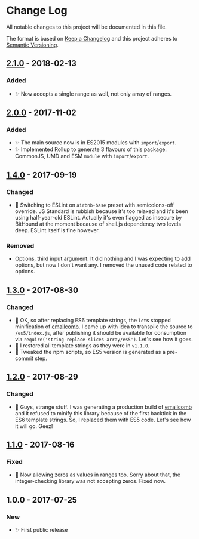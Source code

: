 # Change Log
All notable changes to this project will be documented in this file.

The format is based on [Keep a Changelog](http://keepachangelog.com/)
and this project adheres to [Semantic Versioning](http://semver.org/).

## [2.1.0] - 2018-02-13
### Added
- ✨ Now accepts a single range as well, not only array of ranges.

## [2.0.0] - 2017-11-02
### Added
- ✨ The main source now is in ES2015 modules with `import`/`export`.
- ✨ Implemented Rollup to generate 3 flavours of this package: CommonJS, UMD and ESM `module` with `import`/`export`.

## [1.4.0] - 2017-09-19
### Changed
- 🔧 Switching to ESLint on `airbnb-base` preset with semicolons-off override. JS Standard is rubbish because it's too relaxed and it's been using half-year-old ESLint. Actually it's even flagged as insecure by BitHound at the moment because of shell.js dependency two levels deep. ESLint itself is fine however.
### Removed
- Options, third input argument. It did nothing and I was expecting to add options, but now I don't want any. I removed the unused code related to options.

## [1.3.0] - 2017-08-30
### Changed
- 🔧 OK, so after replacing ES6 template strings, the `let`s stopped minification of [emailcomb](https://emailcomb.com). I came up with idea to transpile the source to `/es5/index.js`, after publishing it should be available for consumption via `require('string-replace-slices-array/es5')`. Let's see how it goes.
- 🔧 I restored all template strings as they were in `v1.1.0`.
- 🔧 Tweaked the npm scripts, so ES5 version is generated as a pre-commit step.

## [1.2.0] - 2017-08-29
### Changed
- 🔧 Guys, strange stuff. I was generating a production build of [emailcomb](https://emailcomb.com) and it refused to minify this library because of the first backtick in the ES6 template strings. So, I replaced them with ES5 code. Let's see how it will go. Geez!

## [1.1.0] - 2017-08-16
### Fixed
- 🔧 Now allowing zeros as values in ranges too. Sorry about that, the integer-checking library was not accepting zeros. Fixed now.

## 1.0.0 - 2017-07-25
### New
- ✨ First public release

[2.1.0]: https://github.com/codsen/string-replace-slices-array/compare/v2.0.0...v2.1.0
[2.0.0]: https://github.com/codsen/string-replace-slices-array/compare/v1.4.0...v2.0.0
[1.4.0]: https://github.com/codsen/string-replace-slices-array/compare/v1.3.0...v1.4.0
[1.3.0]: https://github.com/codsen/string-replace-slices-array/compare/v1.2.0...v1.3.0
[1.2.0]: https://github.com/codsen/string-replace-slices-array/compare/v1.1.0...v1.2.0
[1.1.0]: https://github.com/codsen/string-replace-slices-array/compare/v1.0.0...v1.1.0

